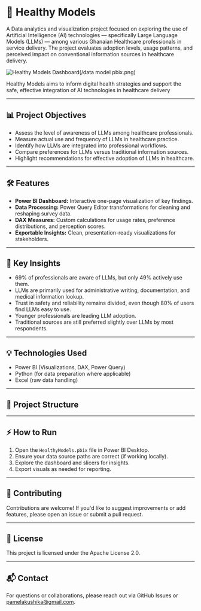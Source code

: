 # 🚀 **Healthy Models** 

A Data analytics and visualization project focused on exploring the use of Artificial Intelligence (AI) technologies — specifically Large Language Models (LLMs) — among various Ghanaian Healthcare professionals in service delivery. The project evaluates adoption levels, usage patterns, and perceived impact on conventional information sources in healthcare delivery.

![Healthy Models Dashboard](/chatbot.png)(/data model pbix.png)

Healthy Models aims to inform digital health strategies and support the safe, effective integration of AI technologies in healthcare delivery

---

## 📊 Project Objectives

- Assess the level of awareness of LLMs among healthcare professionals.
- Measure actual use and frequency of LLMs in healthcare practice.
- Identify how LLMs are integrated into professional workflows.
- Compare preferences for LLMs versus traditional information sources.
- Highlight recommendations for effective adoption of LLMs in healthcare.

---

## 🛠️ Features

- **Power BI Dashboard:** Interactive one-page visualization of key findings.
- **Data Processing:** Power Query Editor transformations for cleaning and reshaping survey data.
- **DAX Measures:** Custom calculations for usage rates, preference distributions, and perception scores.
- **Exportable Insights:** Clean, presentation-ready visualizations for stakeholders.

---

## 📝 Key Insights

- 69% of professionals are aware of LLMs, but only 49% actively use them.
- LLMs are primarily used for administrative writing, documentation, and medical information lookup.
- Trust in safety and reliability remains divided, even though 80% of users find LLMs easy to use.
- Younger professionals are leading LLM adoption.
- Traditional sources are still preferred slightly over LLMs by most respondents.

---

## 💡 Technologies Used

- Power BI (Visualizations, DAX, Power Query)
- Python (for data preparation where applicable)
- Excel (raw data handling)

---

## 📁 Project Structure


---

## ⚡ How to Run

1. Open the `HealthyModels.pbix` file in Power BI Desktop.
2. Ensure your data source paths are correct (if working locally).
3. Explore the dashboard and slicers for insights.
4. Export visuals as needed for reporting.

---

## 🤝 Contributing

Contributions are welcome! If you'd like to suggest improvements or add features, please open an issue or submit a pull request.

---

## 📌 License

This project is licensed under the Apache License 2.0.

---

## 📬 Contact

For questions or collaborations, please reach out via GitHub Issues or [pamelakushika@gmail.com](mailto:pamelakushika@gmail.com).
